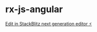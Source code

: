 # rx-js-angular

[Edit in StackBlitz next generation editor ⚡️](https://stackblitz.com/~/github.com/LorenzoRegalzi/rx-js-angular)